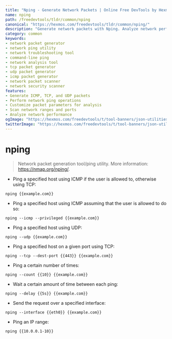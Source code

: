 ```yaml
---
title: "Nping - Generate Network Packets | Online Free DevTools by Hexmos"
name: nping
path: /freedevtools/tldr/common/nping
canonical: "https://hexmos.com/freedevtools/tldr/common/nping/"
description: "Generate network packets with Nping. Analyze network performance and troubleshoot connectivity issues. Free online tool, no registration required."
category: common
keywords:
- network packet generator
- network ping utility
- network troubleshooting tool
- command-line ping
- network analysis tool
- tcp packet generator
- udp packet generator
- icmp packet generator
- network packet scanner
- network security scanner
features:
- Generate ICMP, TCP, and UDP packets
- Perform network ping operations
- Customize packet parameters for analysis
- Scan network ranges and ports
- Analyze network performance
ogImage: "https://hexmos.com/freedevtools/t/tool-banners/json-utilities-banner.png"
twitterImage: "https://hexmos.com/freedevtools/t/tool-banners/json-utilities-banner.png"
---
```


# nping

> Network packet generation tool/ping utility.
> More information: <https://nmap.org/nping/>.

- Ping a specified host using ICMP if the user is allowed to, otherwise using TCP:

`nping {{example.com}}`

- Ping a specified host using ICMP assuming that the user is allowed to do so:

`nping --icmp --privileged {{example.com}}`

- Ping a specified host using UDP:

`nping --udp {{example.com}}`

- Ping a specified host on a given port using TCP:

`nping --tcp --dest-port {{443}} {{example.com}}`

- Ping a certain number of times:

`nping --count {{10}} {{example.com}}`

- Wait a certain amount of time between each ping:

`nping --delay {{5s}} {{example.com}}`

- Send the request over a specified interface:

`nping --interface {{eth0}} {{example.com}}`

- Ping an IP range:

`nping {{10.0.0.1-10}}`
